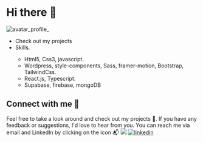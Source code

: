 # Hi there 👋

![avatar_profile_](https://github.com/RohitAmdahl/RohitAmdahl/assets/91061651/751e54d6-8730-44f7-a76a-27a2a6bd2ef1)

<!--
**RohitAmdahl/RohitAmdahl** is a ✨ _special_ ✨ repository because its `README.md` (this file) appears on your GitHub profile.
-->
<div>
              <ul>
                <li>
                  Check out my projects
                </li>
                 <li>Skills.</li> 
                <ul>
                  <li> Html5, Css3, javascript.</li>
                  <li>
                    Wordpress, style-components, Sass, framer-motion, Bootstrap,
                    TailwindCss.
                  </li>
                  <li>React.js, Typescript.</li>
                  <li>Supabase, firebase, mongoDB </li>
                </ul>
              </ul>
            </div>

## Connect with me :speech_balloon:

Feel free to take a look around and check out my projects :open_file_folder:. If you have any feedback or suggestions, I'd love to hear from you. You can reach me via email and LinkedIn by clicking on the icon :mailbox_with_mail:
[![](https://img.shields.io/badge/Email-lightgrey.svg)](mailto:rohit_designer@outlook.com)
[![linkedin](https://img.shields.io/badge/-LinkedIn-0a66c2?logo=linkedin&logoColor=white)](https://www.linkedin.com/in/rohit-kumar-amdahl-308047140/)
